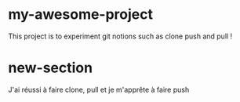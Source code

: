 # my-awesome-project

This project is to experiment git notions such as clone push and pull !

# new-section

J'ai réussi à faire clone, pull et je m'apprête à faire push
